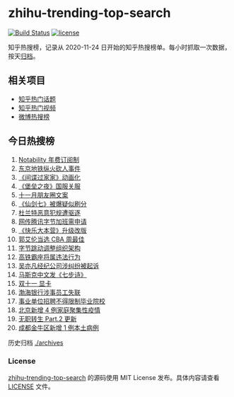 # zhihu-trending-top-search

[![Build Status](https://github.com/justjavac/zhihu-trending-top-search/workflows/ci/badge.svg?branch=main)](https://github.com/justjavac/zhihu-trending-top-search/actions)
[![license](https://img.shields.io/github/license/justjavac/zhihu-trending-top-search)](https://github.com/justjavac/zhihu-trending-top-search/blob/main/LICENSE)

知乎热搜榜，记录从 2020-11-24 日开始的知乎热搜榜单。每小时抓取一次数据，按天[归档](./archives)。

## 相关项目

- [知乎热门话题](https://github.com/justjavac/zhihu-trending-hot-questions)
- [知乎热门视频](https://github.com/justjavac/zhihu-trending-hot-video)
- [微博热搜榜](https://github.com/justjavac/weibo-trending-hot-search)

## 今日热搜榜

<!-- BEGIN -->
<!-- 最后更新时间 Wed Nov 03 2021 05:11:54 GMT+0800 (China Standard Time) -->

1. [Notability 年费订阅制](https://www.zhihu.com/search?q=notability)
1. [东京地铁纵火砍人事件](https://www.zhihu.com/search?q=东京地铁)
1. [《间谍过家家》动画化](https://www.zhihu.com/search?q=间谍过家家)
1. [《堡垒之夜》国服关服](https://www.zhihu.com/search?q=堡垒之夜)
1. [十一月朋友圈文案](https://www.zhihu.com/search?q=十一月)
1. [《仙剑七》被爆疑似刷分](https://www.zhihu.com/search?q=仙剑七)
1. [杜兰特恶意犯规遭驱逐](https://www.zhihu.com/search?q=杜兰特遭驱逐)
1. [网传腾讯字节加班需申请](https://www.zhihu.com/search?q=加班申请)
1. [《快乐大本营》升级改版](https://www.zhihu.com/search?q=快乐大本营)
1. [郭艾伦当选 CBA 周最佳](https://www.zhihu.com/search?q=CBA周最佳)
1. [字节跳动调整组织架构](https://www.zhihu.com/search?q=字节跳动)
1. [高铁霸座将属违法行为](https://www.zhihu.com/search?q=高铁霸座)
1. [吴亦凡经纪公司涉纠纷被起诉](https://www.zhihu.com/search?q=吴亦凡)
1. [马斯克中文发《七步诗》](https://www.zhihu.com/search?q=马斯克)
1. [双十一 显卡](https://www.zhihu.com/search?q=显卡)
1. [渤海银行涉事员工失联](https://www.zhihu.com/search?q=渤海银行)
1. [事业单位招聘不得限制毕业院校](https://www.zhihu.com/search?q=事业单位招聘)
1. [北京新增 4 例家庭聚集性疫情](https://www.zhihu.com/search?q=北京疫情)
1. [无职转生 Part.2 更新](https://www.zhihu.com/search?q=无职转生)
1. [成都金牛区新增 1 例本土病例](https://www.zhihu.com/search?q=成都疫情)

<!-- END -->

历史归档 [./archives](./archives)

### License

[zhihu-trending-top-search](https://github.com/justjavac/zhihu-trending-top-search)
的源码使用 MIT License 发布。具体内容请查看 [LICENSE](./LICENSE) 文件。
